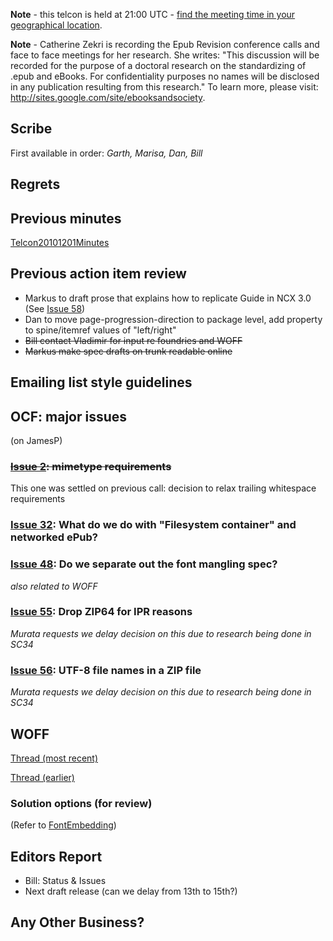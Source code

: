**Note** - this telcon is held at 21:00 UTC - [find the meeting time in your geographical location](http://www.timeanddate.com/worldclock/fixedtime.html?month=12&day=8&year=2010&hour=21&min=0&sec=0&p1=0).

**Note** - Catherine Zekri is recording the Epub Revision conference calls and face to face meetings for her research. She writes: "This discussion will be recorded for the purpose of a doctoral research on the standardizing of .epub and eBooks. For confidentiality purposes no names will be disclosed in any publication resulting from this research." To learn more, please visit: http://sites.google.com/site/ebooksandsociety.




## Scribe ##
First available in order: _Garth, Marisa, Dan, Bill_


## Regrets ##

## Previous minutes ##
[Telcon20101201Minutes](Telcon20101201Minutes.md)

## Previous action item review ##
  * Markus to draft prose that explains how to replicate Guide in NCX 3.0 (See [Issue 58](https://code.google.com/p/epub-revision/issues/detail?id=58))
  * Dan to move page-progression-direction to package level, add property to spine/itemref values of "left/right"
  * <s>Bill contact Vladimir for input re foundries and WOFF</s>
  * <s>Markus make spec drafts on trunk readable online</s>

## Emailing list style guidelines ##

## OCF: major issues ##

(on JamesP)

### <s><a href='https://code.google.com/p/epub-revision/issues/detail?id=2'>Issue 2</a>: mimetype requirements</s> ###
This one was settled on previous call: decision to relax trailing whitespace requirements

### [Issue 32](https://code.google.com/p/epub-revision/issues/detail?id=32):  What do we do with "Filesystem container" and networked ePub? ###

### [Issue 48](https://code.google.com/p/epub-revision/issues/detail?id=48):  Do we separate out the font mangling spec? ###
_also related to WOFF_

### [Issue 55](https://code.google.com/p/epub-revision/issues/detail?id=55): Drop ZIP64 for IPR reasons ###
_Murata requests we delay decision on this due to research being done in SC34_
### [Issue 56](https://code.google.com/p/epub-revision/issues/detail?id=56): UTF-8 file names in a ZIP file ###
_Murata requests we delay decision on this due to research being done in SC34_

## WOFF ##
[Thread (most recent)](http://groups.google.com/group/epub-21-working-group/browse_thread/thread/3c5d620f387330e9)

[Thread (earlier)](http://groups.google.com/group/epub-21-working-group/browse_thread/thread/7a405a69d4becb12)

### Solution options (for review) ###
(Refer to [FontEmbedding](FontEmbedding.md))

## Editors Report ##
  * Bill: Status & Issues
  * Next draft release (can we delay from 13th to 15th?)


## Any Other Business? ##